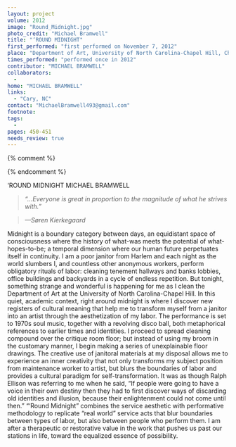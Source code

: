 ```yaml
---
layout: project
volume: 2012
image: "Round_Midnight.jpg"
photo_credit: "Michael Bramwell"
title: "‘ROUND MIDNIGHT"
first_performed: "first performed on November 7, 2012"
place: "Department of Art, University of North Carolina-Chapel Hill, Chapel Hill, NC"
times_performed: "performed once in 2012"
contributor: "MICHAEL BRAMWELL"
collaborators: 
  - 
home: "MICHAEL BRAMWELL"
links: 
  - "Cary, NC"
contact: "MichaelBramwell493@gmail.com"
footnote: 
tags: 
  - 
pages: 450-451
needs_review: true
---
```


{% comment %} 

{% endcomment %}

 ‘ROUND MIDNIGHT 
 MICHAEL BRAMWELL 
<blockquote><em>“…Everyone is great in proportion to the magnitude of what he strives with.” </em></blockquote>
<blockquote>
<em>—S</em><em>ø</em><em>ren Kierkegaard</em>
</blockquote>
 Midnight is a boundary category between days, an equidistant space of consciousness where the history of what-was meets the potential of what-hopes-to-be; a temporal dimension where our human future perpetuates itself in continuity. I am a poor janitor from Harlem and each night as the world slumbers I, and countless other anonymous workers, perform obligatory rituals of labor: cleaning tenement hallways and banks lobbies, office buildings and backyards in a cycle of endless repetition. But tonight, something strange and wonderful is happening for me as I clean the Department of Art at the University of North Carolina-Chapel Hill. In this quiet, academic context, right around midnight is where I discover new registers of cultural meaning that help me to transform myself from a janitor into an artist through the aesthetization of my labor. 
 The performance is set to 1970s soul music, together with a revolving disco ball, both metaphorical references to earlier times and identities. I proceed to spread cleaning compound over the critique room floor; but instead of using my broom in the customary manner, I begin making a series of unexplainable floor drawings. The creative use of janitoral materials at my disposal allows me to experience an inner creativity that not only transforms my subject position from maintenance worker to artist, but blurs the boundaries of labor and provides a cultural paradigm for self-transformation. It was as though Ralph Ellison was referring to me when he said, “If people were going to have a voice in their own destiny then they had to first discover ways of discarding old identities and illusion, because their enlightenment could not come until then.”  
 “‘Round Midnight” combines the service aesthetic with performative methodology to replicate “real world” service acts that blur boundaries between types of labor, but also between people who perform them. I am after a therapeutic or restorative value in the work that pushes us past our stations in life, toward the equalized essence of possibility.  
